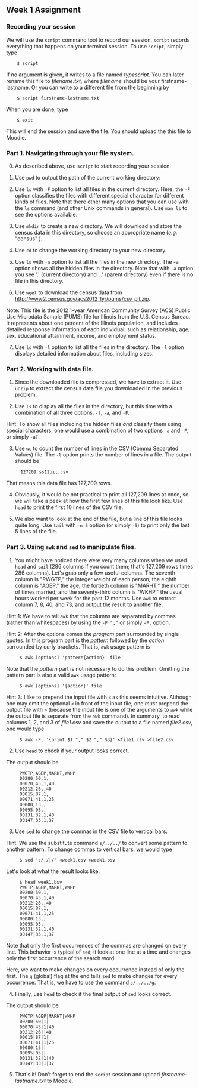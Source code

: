 ## Week 1 Assignment

### Recording your session

We will use the `script` command tool to record our session. `script` records everything that happens on your terminal session. To use `script`, simply type

        $ script

If no argument is given, it writes to a file named _typescript_. You can later rename this file to _filename.txt_, where _filename_ should be your firstname-lastname. Or you can write to a different file from the beginning by 

        $ script firstname-lastname.txt

When you are done, type

        $ exit

This will end the session and save the file. You should upload the this file to Moodle.

### Part 1. Navigating through your file system.

0. As described above, use `script` to start recording your session. 

1. Use `pwd` to output the path of the current working directory:

2. Use `ls` with `-F` option to list all files in the current directory. Here, the `-F` option classifies the files with different special character for different kinds of files. Note that there other many options that you can use with the `ls` command (and other Unix commands in general). Use `man ls` to see the options available.

3. Use `mkdir` to create a new directory. We will download and store the census data in this directory, so choose an appropriate name (_e.g._ "census" ).

4. Use `cd` to change the working directory to your new directory.

5. Use `ls` with `-a` option to list all the files in the new directory. The -a option shows all the hidden files in the directory. Note that with `-a` option you see '.' (current directory) and '..' (parent directory) even if there is no file in this directory.

6. Use `wget` to download the census data from <http://www2.census.gov/acs2012_1yr/pums/csv_pil.zip>.

 Note: This file is the 2012 1-year American Community Survey (ACS) Public Use Microdata Sample (PUMS) file for Illinois from the U.S. Census Bureau. It represents about one percent of the Illinois population, and includes detailed response information of each individual, such as relationship, age, sex, educational attainment, income, and employment status.

7. Use `ls` with `-l` option to list all the files in the directory. The `-l` option displays detailed information about files, including sizes.

### Part 2. Working with data file.

1. Since the downloaded file is compressed, we have to extract it. Use `unzip` to extract the census data file you downloaded in the previous problem.

2. Use `ls` to display all the files in the directory, but this time with a combination of all three options, `-l`, `-a`, and `-F`.

 Hint: To show all files including the hidden files _and_ classify them using special characters, one would use a combination of two options `-a` and `-F`, or simply `-aF`.

3. Use `wc` to count the number of lines in the CSV (Comma Separated Values) file. The `-l` option prints the number of lines in a file. The output should be
         
         127209 ss12pil.csv

 That means this data file has 127,209 rows.

4. Obviously, it would be not practical to print all 127,209 lines at once, so we will take a peek at how the first few lines of this file look like. Use `head` to print the first 10 lines of the CSV file.

5. We also want to look at the end of the file, but a line of this file looks quite long. Use `tail` with `-n 5` option (or simply `-5`) to print only the last 5 lines of the file.

### Part 3. Using `awk` and `sed` to manipulate files.

1. You might have noticed there were very many columns when we used `head` and `tail` (286 columns if you count them; that's 127,209 rows times 286 columns). Let's grab only a few useful columns. The seventh column is "PWGTP," the integer weight of each person; the eighth column is "AGEP," the age; the fortieth column is "MARHT," the number of times married; and the seventy-third column is "WKHP," the usual hours worked per week for the past 12 months. Use `awk` to extract column 7, 8, 40, and 73, and output the result to another file.

 Hint 1: We have to tell `awk` that the columns are separated by commas (rather than whitespaces) by using the `-F ","` or simply `-F,` option. 

 Hint 2: After the options comes the _program_ part surrounded by single quotes. In this program part is the _pattern_ followed by the _action_ surrounded by curly brackets. That is, `awk` usage pattern is

         $ awk [options] 'pattern{action}' file

 Note that the _pattern_ part is not necessary to do this problem. Omitting the pattern part is also a valid `awk` usage pattern:

         $ awk [options] '{action}' file

 Hint 3:  I like to prepend the input file with `<` as this seems intuitive. Although one may omit the optional `<` in front of the input file, one _must_ prepend the output file with `>` (because the input file is one of the arguments to `awk` while the output file is separate from the `awk` command). In summary, to read columns 1, 2, and 3 of _file1.csv_ and save the output to a file named _file2.csv_, one would type

         $ awk -F, '{print $1 "," $2 "," $3}' <file1.csv >file2.csv

2. Use `head` to check if your output looks correct.

 The output should be

         PWGTP,AGEP,MARHT,WKHP
         00200,50,1,
         00070,45,1,40
         00212,26,,40
         00015,87,1,
         00071,41,1,25
         00080,13,,
         00095,05,,
         00131,32,1,40
         00147,33,1,37
                  
3. Use `sed` to change the commas in the CSV file to vertical bars.

 Hint: We use the substitute command `s/../../` to convert some pattern to another pattern. To change commas to vertical bars, we would type

         $ sed 's/,/|/' <week1.csv >week1.bsv

 Let's look at what the result looks like.

         $ head week1.bsv
         PWGTP|AGEP,MARHT,WKHP
         00200|50,1,
         00070|45,1,40
         00212|26,,40
         00015|87,1,
         00071|41,1,25
         00080|13,,
         00095|05,,
         00131|32,1,40
         00147|33,1,37     
                    
 Note that only the first occurrences of the commas are changed on every line. This behavior is typical of `sed`; it look at one line at a time and changes only the first occurrence of the search word.

 Here, we want to make changes on every occurrence instead of only the first. The `g` (global) flag at the end tells `sed` to make changes for every occurrence. That is, we have to use the command `s/../../g`.

4. Finally, use `head` to check if the final output of `sed` looks correct.

 The output should be

         PWGTP|AGEP|MARHT|WKHP
         00200|50|1|
         00070|45|1|40
         00212|26||40
         00015|87|1|
         00071|41|1|25
         00080|13||
         00095|05||
         00131|32|1|40
         00147|33|1|37


5. That's it! Don't forget to end the `script` session and upload _firstname-lastname.txt_ to Moodle.
